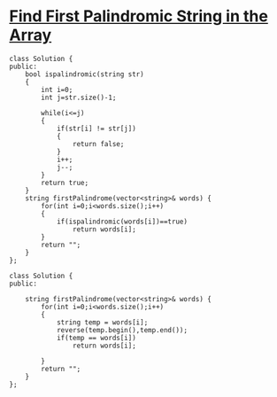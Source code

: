 # [Find First Palindromic String in the Array](https://leetcode.com/problems/find-first-palindromic-string-in-the-array/description/?envType=daily-question&envId=2024-02-13)

```
class Solution {
public:
    bool ispalindromic(string str)
    {  
        int i=0;
        int j=str.size()-1;

        while(i<=j)
        {
            if(str[i] != str[j])
            {
                return false;
            }
            i++;
            j--;
        }
        return true;
    }
    string firstPalindrome(vector<string>& words) {
        for(int i=0;i<words.size();i++)
        {
            if(ispalindromic(words[i])==true)
                return words[i];
        }
        return "";
    }
};
```

```
class Solution {
public:
    
    string firstPalindrome(vector<string>& words) {
        for(int i=0;i<words.size();i++)
        {
            string temp = words[i];
            reverse(temp.begin(),temp.end());
            if(temp == words[i])
                return words[i];

        }
        return "";
    }
};
```
